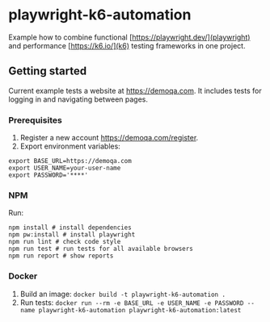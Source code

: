 # playwright-k6-automation
Example how to combine functional [https://playwright.dev/](playwright) and performance [https://k6.io/](k6) testing frameworks in one project.

## Getting started
Current example tests a website at https://demoqa.com. It includes tests for logging in and navigating between pages.
### Prerequisites
1. Register a new account https://demoqa.com/register.
2. Export environment variables:
```
export BASE_URL=https://demoqa.com
export USER_NAME=your-user-name
export PASSWORD='****'
```
### NPM
Run:
```
npm install # install dependencies
npm pw:install # install playwright
npm run lint # check code style
npm run test # run tests for all available browsers
npm run report # show reports
```
### Docker
1. Build an image: `docker build -t playwright-k6-automation .`
2. Run tests: `docker run --rm -e BASE_URL -e USER_NAME -e PASSWORD --name playwright-k6-automation playwright-k6-automation:latest`
